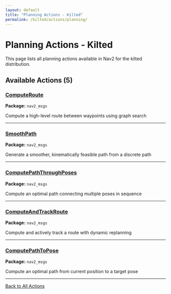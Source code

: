 ```yaml
---
layout: default
title: "Planning Actions - Kilted"
permalink: /kilted/actions/planning/
---
```


# Planning Actions - Kilted

This page lists all planning actions available in Nav2 for the kilted distribution.

## Available Actions (5)


### [ComputeRoute](/actions/kilted/computeroute.html)

**Package:** `nav2_msgs`

Compute a high-level route between waypoints using graph search

---

### [SmoothPath](/actions/kilted/smoothpath.html)

**Package:** `nav2_msgs`

Generate a smoother, kinematically feasible path from a discrete path

---

### [ComputePathThroughPoses](/actions/kilted/computepaththroughposes.html)

**Package:** `nav2_msgs`

Compute an optimal path connecting multiple poses in sequence

---

### [ComputeAndTrackRoute](/actions/kilted/computeandtrackroute.html)

**Package:** `nav2_msgs`

Compute and actively track a route with dynamic replanning

---

### [ComputePathToPose](/actions/kilted/computepathtopose.html)

**Package:** `nav2_msgs`

Compute an optimal path from current position to a target pose

---


[Back to All Actions](/actions/kilted/index.html)
